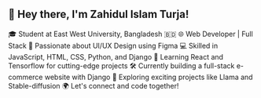 ## 👋 Hey there, I'm Zahidul Islam Turja!
🎓 Student at East West University, Bangladesh 🇧🇩
🌐 Web Developer | Full Stack
🎨 Passionate about UI/UX Design using Figma
💻 Skilled in JavaScript, HTML, CSS, Python, and Django
🧠 Learning React and Tensorflow for cutting-edge projects
🛠️ Currently building a full-stack e-commerce website with Django
🚀 Exploring exciting projects like Llama and Stable-diffusion
🌍 Let's connect and code together!
